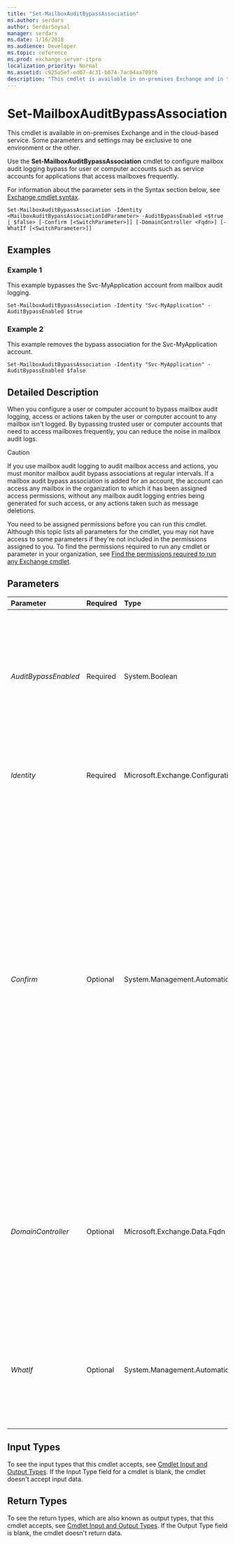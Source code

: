 ```yaml
---
title: "Set-MailboxAuditBypassAssociation"
ms.author: serdars
author: SerdarSoysal
manager: serdars
ms.date: 1/16/2018
ms.audience: Developer
ms.topic: reference
ms.prod: exchange-server-itpro
localization_priority: Normal
ms.assetid: c925a5ef-ed07-4c31-b074-7ac04aa709f6
description: "This cmdlet is available in on-premises Exchange and in the cloud-based service. Some parameters and settings may be exclusive to one environment or the other."
---
```


# Set-MailboxAuditBypassAssociation

This cmdlet is available in on-premises Exchange and in the cloud-based service. Some parameters and settings may be exclusive to one environment or the other. 
  
Use the **Set-MailboxAuditBypassAssociation** cmdlet to configure mailbox audit logging bypass for user or computer accounts such as service accounts for applications that access mailboxes frequently.
  
For information about the parameter sets in the Syntax section below, see [Exchange cmdlet syntax](https://technet.microsoft.com/library/bb123552.aspx). 
  
```
Set-MailboxAuditBypassAssociation -Identity <MailboxAuditBypassAssociationIdParameter> -AuditBypassEnabled <$true | $false> [-Confirm [<SwitchParameter>]] [-DomainController <Fqdn>] [-WhatIf [<SwitchParameter>]]

```

## Examples
<a name="Examples"> </a>

### Example 1

This example bypasses the Svc-MyApplication account from mailbox audit logging.
  
```
Set-MailboxAuditBypassAssociation -Identity "Svc-MyApplication" -AuditBypassEnabled $true
```

### Example 2

This example removes the bypass association for the Svc-MyApplication account.
  
```
Set-MailboxAuditBypassAssociation -Identity "Svc-MyApplication" -AuditBypassEnabled $false
```

## Detailed Description
<a name="DetailedDescription"> </a>

When you configure a user or computer account to bypass mailbox audit logging, access or actions taken by the user or computer account to any mailbox isn't logged. By bypassing trusted user or computer accounts that need to access mailboxes frequently, you can reduce the noise in mailbox audit logs.
  
> [!CAUTION]
> If you use mailbox audit logging to audit mailbox access and actions, you must monitor mailbox audit bypass associations at regular intervals. If a mailbox audit bypass association is added for an account, the account can access any mailbox in the organization to which it has been assigned access permissions, without any mailbox audit logging entries being generated for such access, or any actions taken such as message deletions. 
  
You need to be assigned permissions before you can run this cmdlet. Although this topic lists all parameters for the cmdlet, you may not have access to some parameters if they're not included in the permissions assigned to you. To find the permissions required to run any cmdlet or parameter in your organization, see [Find the permissions required to run any Exchange cmdlet](https://technet.microsoft.com/library/mt432940.aspx).
  
## Parameters
<a name="DetailedDescription"> </a>

|**Parameter**|**Required**|**Type**|**Description**|
|:-----|:-----|:-----|:-----|
| _AuditBypassEnabled_ <br/> |Required  <br/> |System.Boolean  <br/> | The _AuditBypassEnabled_ parameter specifies whether audit bypass is enabled for the user or computer. Valid values include the following: <br/>  `$true`: Enables mailbox audit logging bypass  <br/>  `$false`: Disables mailbox audit logging bypass  <br/> |
| _Identity_ <br/> |Required  <br/> |Microsoft.Exchange.Configuration.Tasks.MailboxAuditBypassAssociationIdParameter  <br/> |The _Identity_ parameter specifies a user or computer account to be bypassed from mailbox audit logging. <br/> |
| _Confirm_ <br/> |Optional  <br/> |System.Management.Automation.SwitchParameter  <br/> | The _Confirm_ switch specifies whether to show or hide the confirmation prompt. How this switch affects the cmdlet depends on if the cmdlet requires confirmation before proceeding. <br/>  Destructive cmdlets (for example, **Remove-\*** cmdlets) have a built-in pause that forces you to acknowledge the command before proceeding. For these cmdlets, you can skip the confirmation prompt by using this exact syntax: `-Confirm:$false`.  <br/>  Most other cmdlets (for example, **New-\*** and **Set-\*** cmdlets) don't have a built-in pause. For these cmdlets, specifying the _Confirm_ switch without a value introduces a pause that forces you acknowledge the command before proceeding. <br/> |
| _DomainController_ <br/> |Optional  <br/> |Microsoft.Exchange.Data.Fqdn  <br/> |This parameter is available only in on-premises Exchange.  <br/> The _DomainController_ parameter specifies the domain controller that's used by this cmdlet to read data from or write data to Active Directory. You identify the domain controller by its fully qualified domain name (FQDN). For example, `dc01.contoso.com`.  <br/> |
| _WhatIf_ <br/> |Optional  <br/> |System.Management.Automation.SwitchParameter  <br/> |The _WhatIf_ switch simulates the actions of the command. You can use this switch to view the changes that would occur without actually applying those changes. You don't need to specify a value with this switch. <br/> |
   
## Input Types
<a name="InputTypes"> </a>

To see the input types that this cmdlet accepts, see [Cmdlet Input and Output Types](http://go.microsoft.com/fwlink/p/?linkId=616387). If the Input Type field for a cmdlet is blank, the cmdlet doesn't accept input data. 
  
## Return Types
<a name="ReturnTypes"> </a>

To see the return types, which are also known as output types, that this cmdlet accepts, see [Cmdlet Input and Output Types](http://go.microsoft.com/fwlink/p/?linkId=616387). If the Output Type field is blank, the cmdlet doesn't return data. 
  

